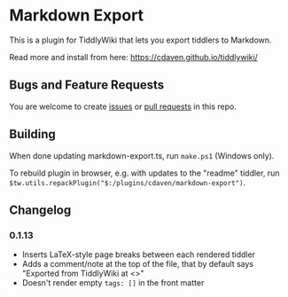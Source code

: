# Markdown Export

This is a plugin for TiddlyWiki that lets you export tiddlers to Markdown.

Read more and install from here: https://cdaven.github.io/tiddlywiki/

## Bugs and Feature Requests

You are welcome to create [issues](https://github.com/cdaven/tiddlywiki-stuff/issues) or [pull requests](https://github.com/cdaven/tiddlywiki-stuff/pulls) in this repo.

## Building

When done updating markdown-export.ts, run `make.ps1` (Windows only).

To rebuild plugin in browser, e.g. with updates to the "readme" tiddler, run `$tw.utils.repackPlugin("$:/plugins/cdaven/markdown-export")`.

## Changelog

### 0.1.13

* Inserts LaTeX-style page breaks between each rendered tiddler
* Adds a comment/note at the top of the file, that by default says "Exported from TiddlyWiki at <<now>>"
* Doesn't render empty `tags: []` in the front matter
